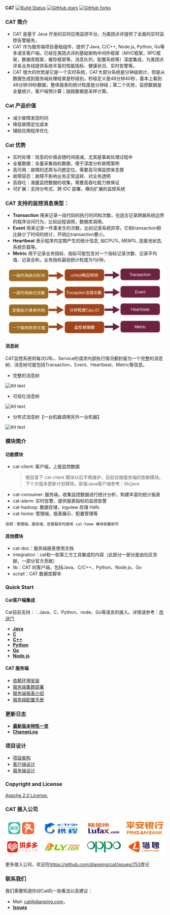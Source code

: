 **CAT**
 [![Build Status](https://travis-ci.org/dianping/cat.png?branch=master)](https://travis-ci.org/dianping/cat)
 [![GitHub stars](https://img.shields.io/github/stars/dianping/cat.svg?style=social&label=Star&)](https://github.com/dianping/cat/stargazers)
 [![GitHub forks](https://img.shields.io/github/forks/dianping/cat.svg?style=social&label=Fork&)](https://github.com/dianping/cat/fork)


### CAT 简介 

- CAT 是基于 Java 开发的实时应用监控平台，为美团点评提供了全面的实时监控告警服务。
- CAT 作为服务端项目基础组件，提供了Java, C/C++, Node.js, Python, Go等多语言客户端，已经在美团点评的基础架构中间件框架（MVC框架，RPC框架，数据库框架，缓存框架等，消息队列，配置系统等）深度集成，为美团点评各业务线提供系统丰富的性能指标、健康状况、实时告警等。
- CAT 很大的优势是它是一个实时系统，CAT大部分系统是分钟级统计，但是从数据生成到服务端处理结束是秒级别，秒级定义是48分钟40秒，基本上看到48分钟38秒数据，整体报表的统计粒度是分钟级；第二个优势，监控数据是全量统计，客户端预计算；链路数据是采样计算。

### Cat 产品价值

- 减少故障发现时间
- 降低故障定位成本
- 辅助应用程序优化

### Cat 优势

- 实时处理：信息的价值会随时间锐减，尤其是事故处理过程中
- 全量数据：全量采集指标数据，便于深度分析故障案例
- 高可用：故障的还原与问题定位，需要高可用监控来支撑
- 故障容忍：故障不影响业务正常运转、对业务透明
- 高吞吐：海量监控数据的收集，需要高吞吐能力做保证
- 可扩展：支持分布式、跨 IDC 部署，横向扩展的监控系统

### CAT 支持的监控消息类型：

+  **Transaction**	  用来记录一段代码的执行时间和次数，也适合记录跨越系统边界的程序访问行为，比如远程调用，数据库调用。
+  **Event**	   用来记录一件事发生的次数，比如记录系统异常，它和transaction相比缺少了时间的统计，开销比transaction要小。
+  **Heartbeat**	表示程序内定期产生的统计信息, 如CPU%, MEM%, 连接池状态, 系统负载等。
+  **Metric**	  用于记录业务指标、指标可能包含对一个指标记录次数、记录平均值、记录总和，业务指标最低统计粒度为1分钟。

![Alt text](cat-home/src/main/webapp/images/messageModels.png)

#### 消息树

CAT监控系统将每次URL、Service的请求内部执行情况都封装为一个完整的消息树、消息树可能包括Transaction、Event、Heartbeat、Metric等信息。

- 完整的消息树

![Alt text](https://raw.github.com/dianping/cat/master/cat-home/src/main/webapp/images/logviewAll01.png)

- 可视化消息树

![Alt text](https://raw.github.com/dianping/cat/master/cat-home/src/main/webapp/images/logviewAll02.png)

- 分布式消息树【一台机器调用另外一台机器】

![Alt text](https://raw.github.com/dianping/cat/master/cat-home/src/main/webapp/images/logviewAll03.png)

### 模块简介

#### 功能模块

- cat-client: 客户端，上报监控数据
    >  根目录下 cat-client 模块以后不再维护，目前仅做服务端的依赖模块。下个大版本更新计划移除。新版Java客户端参考：lib/java    
- cat-consumer: 服务端，收集监控数据进行统计分析，构建丰富的统计报表
- cat-alarm: 实时告警，提供报表指标的监控告警
- cat-hadoop: 数据存储，logview 存储 Hdfs
- cat-home: 管理端，报表展示、配置管理等

`说明：管理端、服务端、告警服务均使用 cat-home 模块部署即可`

#### 其他模块

- cat-doc：服务端报表使用文档
- integration：cat和一些第三方工具集成的内容（此部分一部分是由社区贡献，一部分官方贡献）
- lib：CAT 的客户端，包括Java、C/C++、Python、Node.js、Go
- script：CAT 数据库脚本

### Quick Start

#### Cat客户端集成

Cat目前支持：：Java、C、Python、node、Go等语言的接入。详情请参考：[传送门](https://github.com/dianping/cat/tree/master/lib)

* [**Java**](https://github.com/dianping/cat/blob/master/lib/java)
* [**C**](https://github.com/dianping/cat/blob/master/lib/c)
* [**C++**](https://github.com/dianping/cat/blob/master/lib/cpp)
* [**Python**](https://github.com/dianping/cat/blob/master/lib/python)
* [**Go**](https://github.com/dianping/cat/blob/master/lib/go)
* [**Node.js**](https://github.com/dianping/cat/blob/master/lib/node.js)

#### CAT 服务端

- [依赖环境安装](https://github.com/dianping/cat-docs)
- [服务端集群部署](https://github.com/dianping/cat/blob/master/cat-doc/posts/ch4-server/README.md)
- [服务端报表介绍](https://github.com/dianping/cat/blob/master/cat-doc/posts/ch1-report/README.md)
- [服务端配置手册](https://github.com/dianping/cat/blob/master/cat-doc/posts/ch2-config/README.md)

### 更新日志

- [**最新版本特性一览**](https://github.com/dianping/cat/blob/master/cat-doc/posts/ch0-release/new.md)
- [**ChangeLog**](https://github.com/dianping/cat/blob/master/cat-doc/posts/ch0-release/changelog.md)

### 项目设计

- [项目架构](https://github.com/dianping/cat/blob/master/cat-doc/posts/ch5-design/overall.md)
- [客户端设计](https://github.com/dianping/cat/blob/master/cat-doc/posts/ch5-design/client.md)
- [服务端设计](https://github.com/dianping/cat/blob/master/cat-doc/posts/ch5-design/server.md)

### Copyright and License

[Apache 2.0 License.](/LICENSE)

### CAT 接入公司

![Alt text](cat-home/src/main/webapp/images/logo/companys.png)

更多接入公司，欢迎在<https://github.com/dianping/cat/issues/753>登记

### 联系我们

我们需要知道你对Cat的一些看法以及建议：

- Mail: cat@dianping.com，
- [**Issues**](https://github.com/dianping/cat/issues)
